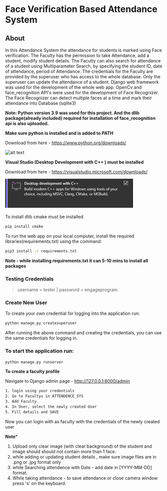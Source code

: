 # Face Verification Based Attendance System

## About
In this Attendance System the attendance for students is marked using Face verification. The Faculty has the permission to take Attendance, add a student, modify student details. The Faculty can also search for attendance of a student using Multiparameter Search, by specifying the student ID, date of attendance, period of Attendance.
The credentials for the Faculty are provided by the superuser who has access to the whole database. Only the superuser can update the attendance of a student.
Django web framework was used for the development of the whole web app. OpenCv and face_recognition API's were used for the development of Face Recognizer. The Face Recognizer can detect multiple faces at a time and mark their attendance into Database (sqlite3)


**Note: Python version 3.9 was used for this project. And the dlib package(already included) required for installation of face_recognition api is also uploaded.**

**Make sure python is installed and is added to PATH**

Download from here - https://www.python.org/downloads/

![alt text](https://www.tutorialspoint.com/assets/questions/media/49353/install_Python2.jpg)

**Visual Studio (Desktop Development with C++ ) must be installed**

Download from here - https://visualstudio.microsoft.com/downloads/

![alt text](https://github.com/mr-robot-007/attendence_system/blob/master/static/readme_files/visualstudio.png)

To install dlib cmake must be installed
```sh
pip install cmake
```
To run the web app on your local computer, install the required libraries(requirements.txt) using the command:

```sh
pip3 install -r requirements.txt
```

**Note -  while installing requirements.txt it can 5-10 mins to install all packages**

### Testing Credentials 
> username = tester | 
> password = engageprogram

### Create New User
To create your own credential for logging into the application run: 
```sh
python manage.py createsuperuser
```
After running the above command and creating the credentials, you can use the same credentials for logging in.
### To start the application run:
```sh
python manage.py runserver
```

**To create a faculty profile**

Navigate to Django admin page - http://127.0.0.1:8000/admin 
```sh
1. login using your credentials  
2. Go to Facultys in ATTENDENCE_SYS
3. Add Faculty 
4. In User, select the newly created User
5. Fill details and SAVE
```

Now you can login with as faculty with the credentials of the newly created user 

**Note***
1. Upload only clear image (with clear background) of the student and image should should not contain more than 1 face.
2. while adding or updating student details , make sure image files are in .png or .jpg format only
3. while Searching attendence with Date - add date in [YYYY-MM-DD] format.
4. While taking attendance - to save attendance or close camera window press 's' on the keyboard.




